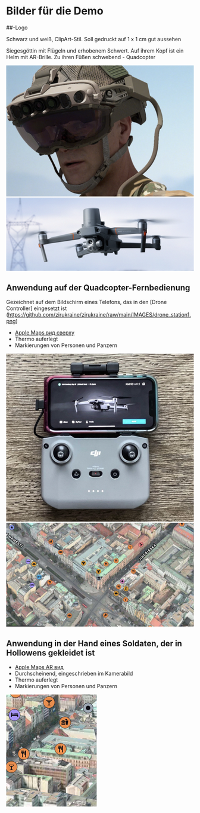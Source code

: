 # Bilder für die Demo

##-Logo

Schwarz und weiß, ClipArt-Stil. Soll gedruckt auf 1 x 1 cm gut aussehen

Siegesgöttin mit Flügeln und erhobenem Schwert. Auf ihrem Kopf ist ein Helm mit AR-Brille. Zu ihren Füßen schwebend - Quadcopter

![Шлем c AR очками](https://github.com/zirukraine/zirukraine/raw/main/IMAGES/helmet1.png)
![Autor](https://github.com/zirukraine/zirukraine/raw/main/IMAGES/drone2.png)


## Anwendung auf der Quadcopter-Fernbedienung

Gezeichnet auf dem Bildschirm eines Telefons, das in den [Drone Controller] eingesetzt ist (https://github.com/zirukraine/zirukraine/raw/main/IMAGES/drone_station1.png)

- [Apple Maps вид сверху](https://github.com/zirukraine/zirukraine/raw/main/IMAGES/map1.jpg)
- Thermo auferlegt
- Markierungen von Personen und Panzern

![Drohnensteuerung](https://github.com/zirukraine/zirukraine/raw/main/IMAGES/drone_station1.png)
![Apple Maps вид сверху](https://github.com/zirukraine/zirukraine/raw/main/IMAGES/map1.jpg)

## Anwendung in der Hand eines Soldaten, der in Hollowens gekleidet ist


- [Apple Maps AR вид](https://github.com/zirukraine/zirukraine/raw/main/IMAGES/map2.jpg)
- Durchscheinend, eingeschrieben im Kamerabild
- Thermo auferlegt
- Markierungen von Personen und Panzern

![Apple Maps AR вид](https://github.com/zirukraine/zirukraine/raw/main/IMAGES/map2.jpg)
